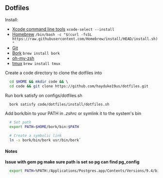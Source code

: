 ## Dotfiles

Install:

* [Xcode command line tools](https://developer.apple.com/xcode/features/) `xcode-select --install` 
* [Homebrew](https://brew.sh/) `/bin/bash -c "$(curl -fsSL https://raw.githubusercontent.com/Homebrew/install/HEAD/install.sh)"`
* [Git](https://help.github.com/articles/set-up-git/) 
* [Bork](https://github.com/mattly/bork.git)  `brew install bork`
* [oh-my-zsh](https://github.com/robbyrussell/oh-my-zsh)
* [tmux](https://tmuxguide.readthedocs.io/en/latest/tmux/tmux.html) `brew install tmux`

Create a code directory to clone the dotfiles into 

```bash
  cd $HOME && mkdir code && \ 
  cd code && git clone https://github.com/hayduke19us/dotfiles.git
```
Run bork satisfy on configs/dotfiles.sh

```bash
  bork satisfy code/dotfiles/install/dotfiles.sh
```

Add bork/bin to your PATH in *.zshrc* or symlink it to the system's bin

```bash
  # Set path
  export PATH=$HOME/bork/bin:$PATH

  # Create a symbolic link
  ln -s bork/bin/bork usr/bin/bork`
```


#### Notes

**Issue with gem pg make sure path is set so pg can find pg_config**

```bash
  export PATH=%PATH:/Applications/Postgres.app/Contents/Versions/9.4/bin/
```
